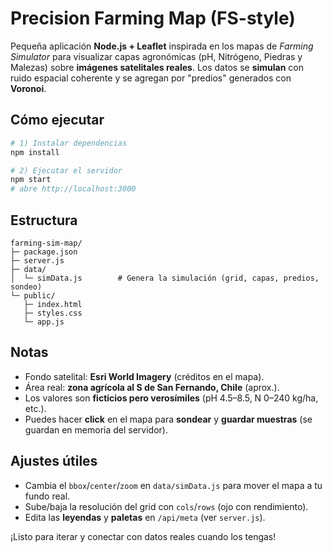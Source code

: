# Precision Farming Map (FS-style)

Pequeña aplicación **Node.js + Leaflet** inspirada en los mapas de *Farming Simulator* para visualizar capas agronómicas (pH, Nitrógeno, Piedras y Malezas) sobre **imágenes satelitales reales**. Los datos se **simulan** con ruido espacial coherente y se agregan por "predios" generados con **Voronoi**.

## Cómo ejecutar

```bash
# 1) Instalar dependencias
npm install

# 2) Ejecutar el servidor
npm start
# abre http://localhost:3000
```

## Estructura

```
farming-sim-map/
├─ package.json
├─ server.js
├─ data/
│  └─ simData.js        # Genera la simulación (grid, capas, predios, sondeo)
└─ public/
   ├─ index.html
   ├─ styles.css
   └─ app.js
```

## Notas

- Fondo satelital: **Esri World Imagery** (créditos en el mapa).
- Área real: **zona agrícola al S de San Fernando, Chile** (aprox.).
- Los valores son **ficticios pero verosímiles** (pH 4.5–8.5, N 0–240 kg/ha, etc.).
- Puedes hacer **click** en el mapa para **sondear** y **guardar muestras** (se guardan en memoria del servidor).

## Ajustes útiles

- Cambia el `bbox`/`center`/`zoom` en `data/simData.js` para mover el mapa a tu fundo real.
- Sube/baja la resolución del grid con `cols`/`rows` (ojo con rendimiento).
- Edita las **leyendas** y **paletas** en `/api/meta` (ver `server.js`).

¡Listo para iterar y conectar con datos reales cuando los tengas!